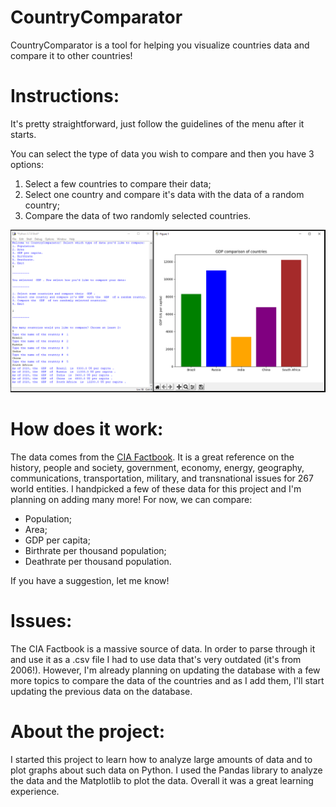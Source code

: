 # CountryComparator

CountryComparator is a tool for helping you visualize countries data and compare it to other countries! 

# Instructions:

It's pretty straightforward, just follow the guidelines of the menu after it starts.

You can select the type of data you wish to compare and then you have 3 options:

1. Select a few countries to compare their data;
2. Select one country and compare it's data with the data of a random country;
3. Compare the data of two randomly selected countries.

![](documents/readme.PNG)

# How does it work:
The data comes from the [CIA Factbook](https://www.cia.gov/library/publications/the-world-factbook/index.html "CIA Factbook"). It is a great reference on the history, people and society, government, economy, energy, geography, communications, transportation, military, and transnational issues for 267 world entities.
I handpicked a few of these data for this project and I'm planning on adding many more! For now, we can compare:

* Population; 
* Area; 
* GDP per capita; 
* Birthrate per thousand population; 
* Deathrate per thousand population.

If you have a suggestion, let me know!

# Issues:

The CIA Factbook is a massive source of data. In order to parse through it and use it as a .csv file I had to use data that's very outdated (it's from 2006!). However, I'm already planning on updating the database with a few more topics to compare the data of the countries and as I add them, I'll start updating the previous data on the database.

# About the project:

I started this project to learn how to analyze large amounts of data and to plot graphs about such data on Python. I used the Pandas library to analyze the data and the Matplotlib to plot the data. Overall it was a great learning experience.  
